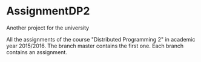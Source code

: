 # AssignmentDP2
Another project for the university

All the assignments of the course "Distributed Programming 2" in academic year 2015/2016.
The branch master contains the first one. Each branch contains an assignment.


